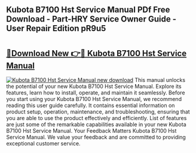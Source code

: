 ## Kubota B7100 Hst Service Manual PDf Free Download - Part-HRY Service Owner Guide - User Repair Edition pR9u5

# <h2><a href="http://bc91566.oget.top/?id=Kubota+B7100+Hst+Service+Manual">🔗Download New 👉🔴 Kubota B7100 Hst Service Manual</a></h2>

[![Kubota B7100 Hst Service Manual new download](https://i.imgur.com/5g1atiW.png)](http://bc91566.oget.top/?id=Kubota+B7100+Hst+Service+Manual)
This manual unlocks the potential of your new Kubota B7100 Hst Service Manual. Explore its features, learn how to install, operate, and maintain it seamlessly. Before you start using your Kubota B7100 Hst Service Manual, we recommend reading this user guide carefully. It contains essential information on product setup, operation, maintenance, and troubleshooting, ensuring that you are able to use the product effectively and efficiently. List of features are just some of the remarkable capabilities available in your new Kubota B7100 Hst Service Manual. Your Feedback Matters Kubota B7100 Hst Service Manual. We value your feedback and are committed to providing exceptional customer service.
